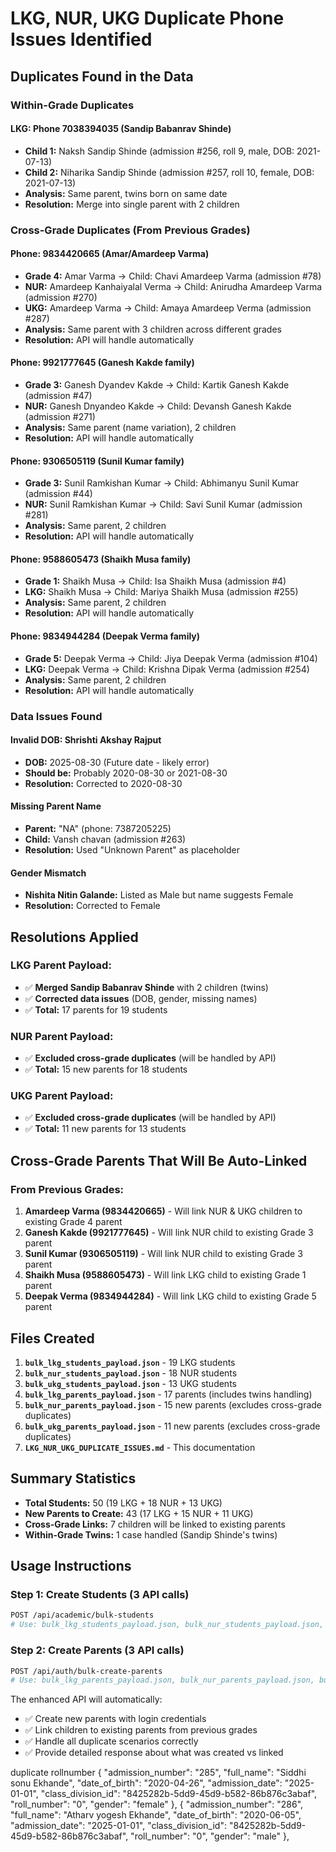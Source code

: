 # LKG, NUR, UKG Duplicate Phone Issues Identified

## Duplicates Found in the Data

### Within-Grade Duplicates

#### LKG: Phone 7038394035 (Sandip Babanrav Shinde)

- **Child 1:** Naksh Sandip Shinde (admission #256, roll 9, male, DOB: 2021-07-13)
- **Child 2:** Niharika Sandip Shinde (admission #257, roll 10, female, DOB: 2021-07-13)
- **Analysis:** Same parent, twins born on same date
- **Resolution:** Merge into single parent with 2 children

### Cross-Grade Duplicates (From Previous Grades)

#### Phone: 9834420665 (Amar/Amardeep Varma)

- **Grade 4:** Amar Varma → Child: Chavi Amardeep Varma (admission #78)
- **NUR:** Amardeep Kanhaiyalal Verma → Child: Anirudha Amardeep Varma (admission #270)
- **UKG:** Amardeep Varma → Child: Amaya Amardeep Verma (admission #287)
- **Analysis:** Same parent with 3 children across different grades
- **Resolution:** API will handle automatically

#### Phone: 9921777645 (Ganesh Kakde family)

- **Grade 3:** Ganesh Dyandev Kakde → Child: Kartik Ganesh Kakde (admission #47)
- **NUR:** Ganesh Dnyandeo Kakde → Child: Devansh Ganesh Kakde (admission #271)
- **Analysis:** Same parent (name variation), 2 children
- **Resolution:** API will handle automatically

#### Phone: 9306505119 (Sunil Kumar family)

- **Grade 3:** Sunil Ramkishan Kumar → Child: Abhimanyu Sunil Kumar (admission #44)
- **NUR:** Sunil Ramkishan Kumar → Child: Savi Sunil Kumar (admission #281)
- **Analysis:** Same parent, 2 children
- **Resolution:** API will handle automatically

#### Phone: 9588605473 (Shaikh Musa family)

- **Grade 1:** Shaikh Musa → Child: Isa Shaikh Musa (admission #4)
- **LKG:** Shaikh Musa → Child: Mariya Shaikh Musa (admission #255)
- **Analysis:** Same parent, 2 children
- **Resolution:** API will handle automatically

#### Phone: 9834944284 (Deepak Verma family)

- **Grade 5:** Deepak Verma → Child: Jiya Deepak Verma (admission #104)
- **LKG:** Deepak Verma → Child: Krishna Dipak Verma (admission #254)
- **Analysis:** Same parent, 2 children
- **Resolution:** API will handle automatically

### Data Issues Found

#### Invalid DOB: Shrishti Akshay Rajput

- **DOB:** 2025-08-30 (Future date - likely error)
- **Should be:** Probably 2020-08-30 or 2021-08-30
- **Resolution:** Corrected to 2020-08-30

#### Missing Parent Name

- **Parent:** "NA" (phone: 7387205225)
- **Child:** Vansh chavan (admission #263)
- **Resolution:** Used "Unknown Parent" as placeholder

#### Gender Mismatch

- **Nishita Nitin Galande:** Listed as Male but name suggests Female
- **Resolution:** Corrected to Female

## Resolutions Applied

### LKG Parent Payload:

- ✅ **Merged Sandip Babanrav Shinde** with 2 children (twins)
- ✅ **Corrected data issues** (DOB, gender, missing names)
- ✅ **Total:** 17 parents for 19 students

### NUR Parent Payload:

- ✅ **Excluded cross-grade duplicates** (will be handled by API)
- ✅ **Total:** 15 new parents for 18 students

### UKG Parent Payload:

- ✅ **Excluded cross-grade duplicates** (will be handled by API)
- ✅ **Total:** 11 new parents for 13 students

## Cross-Grade Parents That Will Be Auto-Linked

### From Previous Grades:

1. **Amardeep Varma (9834420665)** - Will link NUR & UKG children to existing Grade 4 parent
2. **Ganesh Kakde (9921777645)** - Will link NUR child to existing Grade 3 parent
3. **Sunil Kumar (9306505119)** - Will link NUR child to existing Grade 3 parent
4. **Shaikh Musa (9588605473)** - Will link LKG child to existing Grade 1 parent
5. **Deepak Verma (9834944284)** - Will link LKG child to existing Grade 5 parent

## Files Created

1. **`bulk_lkg_students_payload.json`** - 19 LKG students
2. **`bulk_nur_students_payload.json`** - 18 NUR students
3. **`bulk_ukg_students_payload.json`** - 13 UKG students
4. **`bulk_lkg_parents_payload.json`** - 17 parents (includes twins handling)
5. **`bulk_nur_parents_payload.json`** - 15 new parents (excludes cross-grade duplicates)
6. **`bulk_ukg_parents_payload.json`** - 11 new parents (excludes cross-grade duplicates)
7. **`LKG_NUR_UKG_DUPLICATE_ISSUES.md`** - This documentation

## Summary Statistics

- **Total Students:** 50 (19 LKG + 18 NUR + 13 UKG)
- **New Parents to Create:** 43 (17 LKG + 15 NUR + 11 UKG)
- **Cross-Grade Links:** 7 children will be linked to existing parents
- **Within-Grade Twins:** 1 case handled (Sandip Shinde's twins)

## Usage Instructions

### Step 1: Create Students (3 API calls)

```bash
POST /api/academic/bulk-students
# Use: bulk_lkg_students_payload.json, bulk_nur_students_payload.json, bulk_ukg_students_payload.json
```

### Step 2: Create Parents (3 API calls)

```bash
POST /api/auth/bulk-create-parents
# Use: bulk_lkg_parents_payload.json, bulk_nur_parents_payload.json, bulk_ukg_parents_payload.json
```

The enhanced API will automatically:

- ✅ Create new parents with login credentials
- ✅ Link children to existing parents from previous grades
- ✅ Handle all duplicate scenarios correctly
- ✅ Provide detailed response about what was created vs linked


duplicate rollnumber
{
            "admission_number": "285",
            "full_name": "Siddhi sonu Ekhande",
            "date_of_birth": "2020-04-26",
            "admission_date": "2025-01-01",
            "class_division_id": "8425282b-5dd9-45d9-b582-86b876c3abaf",
            "roll_number": "0",
            "gender": "female"
        },
        {
            "admission_number": "286",
            "full_name": "Atharv yogesh Ekhande",
            "date_of_birth": "2020-06-05",
            "admission_date": "2025-01-01",
            "class_division_id": "8425282b-5dd9-45d9-b582-86b876c3abaf",
            "roll_number": "0",
            "gender": "male"
        },